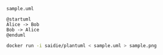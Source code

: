 `sample.uml`

```plantuml
@startuml
Alice -> Bob
Bob -> Alice
@enduml
```

```sh
docker run -i saidie/plantuml < sample.uml > sample.png
```
